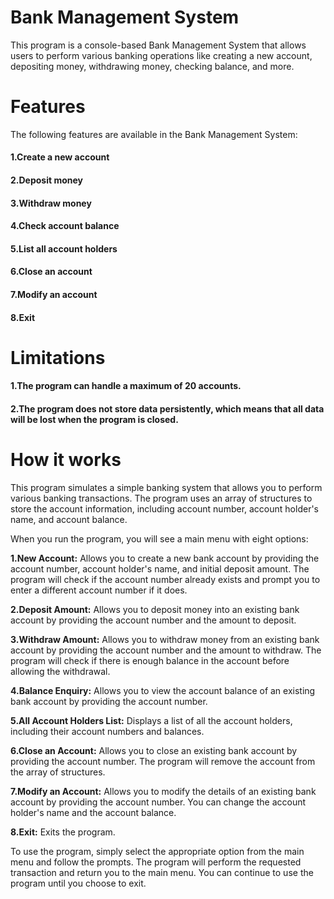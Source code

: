 # Bank Management System
This program is a console-based Bank Management System that allows users to perform various banking operations like creating a new account, depositing money, withdrawing money, checking balance, and more.

# Features
The following features are available in the Bank Management System:

#### 1.Create a new account
#### 2.Deposit money
#### 3.Withdraw money
#### 4.Check account balance
#### 5.List all account holders
#### 6.Close an account
#### 7.Modify an account
#### 8.Exit
# Limitations
#### 1.The program can handle a maximum of 20 accounts.
#### 2.The program does not store data persistently, which means that all data will be lost when the program is closed.
# How it works
This program simulates a simple banking system that allows you to perform various banking transactions. The program uses an array of structures to store the account information, including account number, account holder's name, and account balance.

When you run the program, you will see a main menu with eight options:

**1.New Account:** Allows you to create a new bank account by providing the account number, account holder's name, and initial deposit amount. The program will check if the account number already exists and prompt you to enter a different account number if it does.

**2.Deposit Amount:** Allows you to deposit money into an existing bank account by providing the account number and the amount to deposit.

**3.Withdraw Amount:** Allows you to withdraw money from an existing bank account by providing the account number and the amount to withdraw. The program will check if there is enough balance in the account before allowing the withdrawal.

**4.Balance Enquiry:** Allows you to view the account balance of an existing bank account by providing the account number.

**5.All Account Holders List:** Displays a list of all the account holders, including their account numbers and balances.

**6.Close an Account:** Allows you to close an existing bank account by providing the account number. The program will remove the account from the array of structures.

**7.Modify an Account:** Allows you to modify the details of an existing bank account by providing the account number. You can change the account holder's name and the account balance.

**8.Exit:** Exits the program.

To use the program, simply select the appropriate option from the main menu and follow the prompts. The program will perform the requested transaction and return you to the main menu. You can continue to use the program until you choose to exit.
